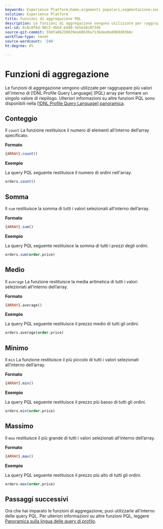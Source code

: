 ```yaml
---
keywords: Experience Platform;home;argomenti popolari;segmentazione;segmentazione;servizio di segmentazione;pql;PQL;Profile Query Language;aggregation functions;aggregation;
solution: Experience Platform
title: Funzioni di aggregazione PQL
description: Le funzioni di aggregazione vengono utilizzate per raggruppare più valori all’interno degli array PQL (Profile Query Language) in modo da formare un singolo valore di riepilogo.
exl-id: 6c0c0f6d-98c5-4b5d-b440-3e5e18c0f34b
source-git-commit: 59dfa862388394a68630a7136dee8e8988d0368c
workflow-type: tm+mt
source-wordcount: '244'
ht-degree: 6%

---
```


# Funzioni di aggregazione

Le funzioni di aggregazione vengono utilizzate per raggruppare più valori all&#39;interno di [!DNL Profile Query Language] (PQL) array per formare un singolo valore di riepilogo. Ulteriori informazioni su altre funzioni PQL sono disponibili nella [[!DNL Profile Query Language] panoramica](./overview.md).

## Conteggio

Il `count` La funzione restituisce il numero di elementi all’interno dell’array specificato.

**Formato**

```sql
{ARRAY}.count()
```

**Esempio**

La query PQL seguente restituisce il numero di ordini nell&#39;array.

```sql
orders.count()
```

## Somma

Il `sum` restituisce la somma di tutti i valori selezionati all’interno dell’array.

**Formato**

```sql
{ARRAY}.sum()
```

**Esempio**

La query PQL seguente restituisce la somma di tutti i prezzi degli ordini.

```sql
orders.sum(order.price)
```

## Medio

Il `average` La funzione restituisce la media aritmetica di tutti i valori selezionati all’interno dell’array.

**Formato**

```sql
{ARRAY}.average()
```

**Esempio**

La query PQL seguente restituisce il prezzo medio di tutti gli ordini.

```sql
orders.average(order.price)
```

## Minimo

Il `min` La funzione restituisce il più piccolo di tutti i valori selezionati all’interno dell’array.

**Formato**

```sql
{ARRAY}.min()
```

**Esempio**

La query PQL seguente restituisce il prezzo più basso di tutti gli ordini.

```sql
orders.min(order.price)
```

## Massimo

Il `max` restituisce il più grande di tutti i valori selezionati all’interno dell’array.

**Formato**

```sql
{ARRAY}.max()
```

**Esempio**

La query PQL seguente restituisce il prezzo più alto di tutti gli ordini.

```sql
orders.max(order.price)
```

## Passaggi successivi

Ora che hai imparato le funzioni di aggregazione, puoi utilizzarle all’interno delle query PQL. Per ulteriori informazioni su altre funzioni PQL, leggere [Panoramica sulla lingua delle query di profilo](./overview.md).
